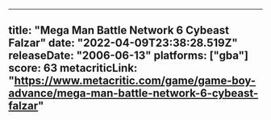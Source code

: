 
---
title: "Mega Man Battle Network 6 Cybeast Falzar"
date: "2022-04-09T23:38:28.519Z"
releaseDate: "2006-06-13"
platforms: ["gba"]
score: 63
metacriticLink: "https://www.metacritic.com/game/game-boy-advance/mega-man-battle-network-6-cybeast-falzar"
---
